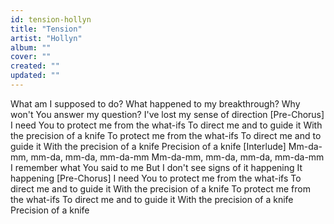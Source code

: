 ```yaml
---
id: tension-hollyn
title: "Tension"
artist: "Hollyn"
album: ""
cover: ""
created: ""
updated: ""
---
```


What am I supposed to do?
What happened to my breakthrough?
Why won't You answer my question?
I've lost my sense of direction
[Pre-Chorus]
I need You to protect me from the what-ifs
To direct me and to guide it
With the precision of a knife
To protect me from the what-ifs
To direct me and to guide it
With the precision of a knife
Precision of a knife
[Interlude]
Mm-da-mm, mm-da, mm-da, mm-da-mm
Mm-da-mm, mm-da, mm-da, mm-da-mm
I remember what You said to me
But I don't see signs of it happening
It happening
[Pre-Chorus]
I need You to protect me from the what-ifs
To direct me and to guide it
With the precision of a knife
To protect me from the what-ifs
To direct me and to guide it
With the precision of a knife
Precision of a knife
